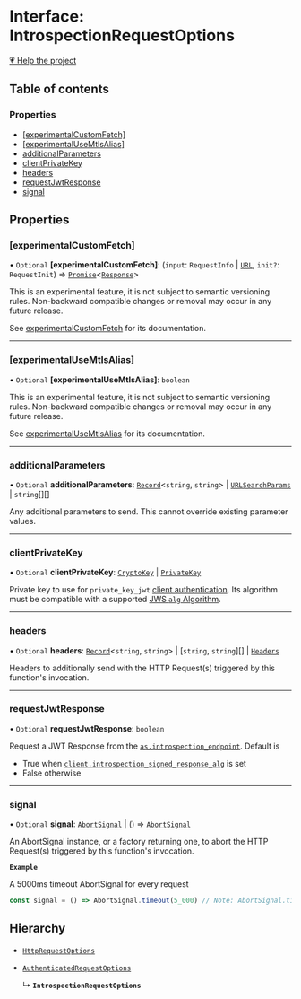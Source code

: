# Interface: IntrospectionRequestOptions

[💗 Help the project](https://github.com/sponsors/panva)

## Table of contents

### Properties

- [[experimentalCustomFetch]](IntrospectionRequestOptions.md#[experimentalcustomfetch])
- [[experimentalUseMtlsAlias]](IntrospectionRequestOptions.md#[experimentalusemtlsalias])
- [additionalParameters](IntrospectionRequestOptions.md#additionalparameters)
- [clientPrivateKey](IntrospectionRequestOptions.md#clientprivatekey)
- [headers](IntrospectionRequestOptions.md#headers)
- [requestJwtResponse](IntrospectionRequestOptions.md#requestjwtresponse)
- [signal](IntrospectionRequestOptions.md#signal)

## Properties

### [experimentalCustomFetch]

• `Optional` **[experimentalCustomFetch]**: (`input`: `RequestInfo` \| [`URL`]( https://developer.mozilla.org/docs/Web/API/URL ), `init?`: `RequestInit`) => [`Promise`]( https://developer.mozilla.org/docs/Web/JavaScript/Reference/Global_Objects/Promise )\<[`Response`]( https://developer.mozilla.org/docs/Web/API/Response )\>

This is an experimental feature, it is not subject to semantic versioning rules. Non-backward
compatible changes or removal may occur in any future release.

See [experimentalCustomFetch](../variables/experimentalCustomFetch.md) for its documentation.

___

### [experimentalUseMtlsAlias]

• `Optional` **[experimentalUseMtlsAlias]**: `boolean`

This is an experimental feature, it is not subject to semantic versioning rules. Non-backward
compatible changes or removal may occur in any future release.

See [experimentalUseMtlsAlias](../variables/experimentalUseMtlsAlias.md) for its documentation.

___

### additionalParameters

• `Optional` **additionalParameters**: [`Record`]( https://www.typescriptlang.org/docs/handbook/utility-types.html#recordkeys-type )\<`string`, `string`\> \| [`URLSearchParams`]( https://developer.mozilla.org/docs/Web/API/URLSearchParams ) \| `string`[][]

Any additional parameters to send. This cannot override existing parameter values.

___

### clientPrivateKey

• `Optional` **clientPrivateKey**: [`CryptoKey`]( https://developer.mozilla.org/docs/Web/API/CryptoKey ) \| [`PrivateKey`](PrivateKey.md)

Private key to use for `private_key_jwt`
[client authentication](../types/ClientAuthenticationMethod.md). Its algorithm must be compatible with
a supported [JWS `alg` Algorithm](../types/JWSAlgorithm.md).

___

### headers

• `Optional` **headers**: [`Record`]( https://www.typescriptlang.org/docs/handbook/utility-types.html#recordkeys-type )\<`string`, `string`\> \| [`string`, `string`][] \| [`Headers`]( https://developer.mozilla.org/docs/Web/API/Headers )

Headers to additionally send with the HTTP Request(s) triggered by this function's invocation.

___

### requestJwtResponse

• `Optional` **requestJwtResponse**: `boolean`

Request a JWT Response from the
[`as.introspection_endpoint`](AuthorizationServer.md#introspection_endpoint). Default is

- True when
  [`client.introspection_signed_response_alg`](Client.md#introspection_signed_response_alg) is
  set
- False otherwise

___

### signal

• `Optional` **signal**: [`AbortSignal`]( https://developer.mozilla.org/docs/Web/API/AbortSignal ) \| () => [`AbortSignal`]( https://developer.mozilla.org/docs/Web/API/AbortSignal )

An AbortSignal instance, or a factory returning one, to abort the HTTP Request(s) triggered by
this function's invocation.

**`Example`**

A 5000ms timeout AbortSignal for every request

```js
const signal = () => AbortSignal.timeout(5_000) // Note: AbortSignal.timeout may not yet be available in all runtimes.
```

## Hierarchy

- [`HttpRequestOptions`](HttpRequestOptions.md)

- [`AuthenticatedRequestOptions`](AuthenticatedRequestOptions.md)

  ↳ **`IntrospectionRequestOptions`**
